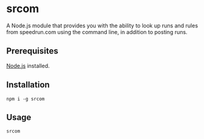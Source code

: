 # srcom

A Node.js module that provides you with the ability to look up runs and rules from speedrun.com using the command line, in addition to posting runs.

## Prerequisites

[Node.js](https://nodejs.org/en/download/) installed.

## Installation

```
npm i -g srcom
```

## Usage

```
srcom
```